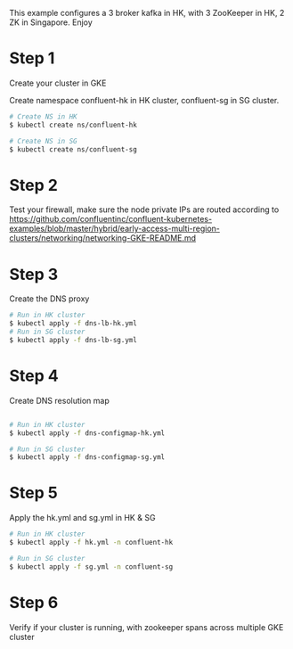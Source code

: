 This example configures a 3 broker kafka in HK, with 3 ZooKeeper in HK, 2 ZK in Singapore. Enjoy

# Step 1
Create your cluster in GKE

Create namespace confluent-hk in HK cluster, confluent-sg in SG cluster.

```bash
# Create NS in HK
$ kubectl create ns/confluent-hk

# Create NS in SG
$ kubectl create ns/confluent-sg
```
# Step 2
Test your firewall, make sure the node private IPs are routed according to https://github.com/confluentinc/confluent-kubernetes-examples/blob/master/hybrid/early-access-multi-region-clusters/networking/networking-GKE-README.md

# Step 3
Create the DNS proxy

```bash
# Run in HK cluster
$ kubectl apply -f dns-lb-hk.yml
# Run in SG cluster
$ kubectl apply -f dns-lb-sg.yml
```

# Step 4

Create DNS resolution map

```bash

# Run in HK cluster
$ kubectl apply -f dns-configmap-hk.yml

# Run in SG cluster
$ kubectl apply -f dns-configmap-sg.yml

```

# Step 5
Apply the hk.yml and sg.yml in HK & SG

```bash
# Run in HK cluster
$ kubectl apply -f hk.yml -n confluent-hk

# Run in SG cluster
$ kubectl apply -f sg.yml -n confluent-sg

```


# Step 6
Verify if your cluster is running, with zookeeper spans across multiple GKE cluster
